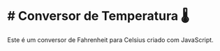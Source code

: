# # Conversor de Temperatura :thermometer:



Este é um conversor de Fahrenheit para Celsius criado com JavaScript.

